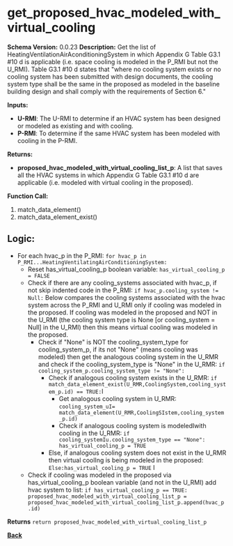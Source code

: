 # get_proposed_hvac_modeled_with_virtual_cooling  

**Schema Version:** 0.0.23
**Description:** Get the list of HeatingVentilationAirAconditioningSystem in which Appendix G Table G3.1 #10 d is applicable (i.e. space cooling is modeled in the P_RMI but not the U_RMI).  Table G3.1 #10 d states that "where no cooling system exists or no cooling system has
been submitted with design documents, the cooling system type shall be the same in the proposed as modeled in the baseline building design and shall comply with the requirements of Section 6."   

**Inputs:**  
- **U-RMI**: The U-RMI to determine if an HVAC system has been designed or modeled as existing and with cooling.  
- **P-RMI**: To determine if the same HVAC system has been modeled with cooling in the P-RMI.  

**Returns:**  
- **proposed_hvac_modeled_with_virtual_cooling_list_p**: A list that saves all the HVAC systems in which Appendix G Table G3.1 #10 d are applicable (i.e. modeled with virtual cooling in the proposed).  
 
**Function Call:**   

1. match_data_element()  
2. match_data_element_exist()  

## Logic:  
- For each hvac_p in the P_RMI: `for hvac_p in P_RMI...HeatingVentilatingAirConditioningSystem:`    
    - Reset has_virtual_cooling_p boolean variable: `has_virtual_cooling_p = FALSE`   
    - Check if there are any cooling_systems associated with hvac_p, if not skip indented code in the P_RMI: `if hvac_p.cooling_system != Null:`
        Below compares the cooling systems associated with the hvac system across the P_RMI and U_RMI only if cooling was modeled in the proposed. If cooling was modeled in the proposed and NOT in the U_RMI (the cooling system type is None [or cooling_system = Null] in the U_RMI) then this means virtual cooling was modeled in the proposed. 
        - Check if "None" is NOT the cooling_system_type for cooling_system_p, if its not "None" (means cooling was modeled) then get the analogous cooling system in the U_RMR and check if the cooling_system_type is "None" in the U_RMR: `if cooling_system_p.cooling_system_type != "None":`
          - Check if analogous cooling system exists in the U_RMR: `if match_data_element_exist(U_RMR,CoolingSystem,cooling_system_p.id) == TRUE:`I
            - Get analogous cooling system in U_RMR: `cooling_system_uI= match_data_element(U_RMR,CoolingSIstem,cooling_system_p.id)`
            - Check if analogous cooling system is modeledIwith cooling in the U_RMR: `if cooling_systemIu.cooling_system_type == "None": has_virtual_cooling_p = TRUE`  
          - Else, if analogous cooling system does not exist in the U_RMR then virtual coolIng is being modeled in the proposed: `Else:has_virtual_cooling_p = TRUE`
          I
    - Check if cooling was modeled in the proposed via has_virtual_cooling_p boolean variable (and not in the U_RMI) add hvac system to list: `if has_virtual_cooling_p == TRUE: proposed_hvac_modeled_with_virtual_cooling_list_p = proposed_hvac_modeled_with_virtual_cooling_list_p.append(hvac_p.id)`  

**Returns** `return proposed_hvac_modeled_with_virtual_cooling_list_p`  

**[Back](../_toc.md)**
